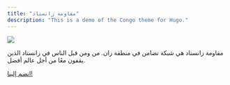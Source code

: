 ```yaml
---
title: "مقاومة زانستاد"
description: "This is a demo of the Congo theme for Hugo."
---
```


![](/img/zaanse-schans.jpg)

مقاومة زانستاد هي شبكة تضامن في منطقة زان. من ومن قبل الناس في زانستاد الذين يقفون معًا من أجل عالم أفضل.

[انضم إلينا!](/contact)